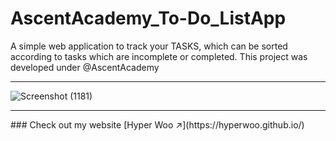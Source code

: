 # AscentAcademy_To-Do_ListApp
A simple web application to track your TASKS, which can be sorted according to tasks which are incomplete or completed. This project was developed under @AscentAcademy
<hr>

![Screenshot (1181)](https://user-images.githubusercontent.com/114022709/225902043-6f62bb33-4bc6-4eb0-83bc-97d0763874d7.png)

<hr>
### Check out my website [Hyper Woo ↗️](https://hyperwoo.github.io/)
